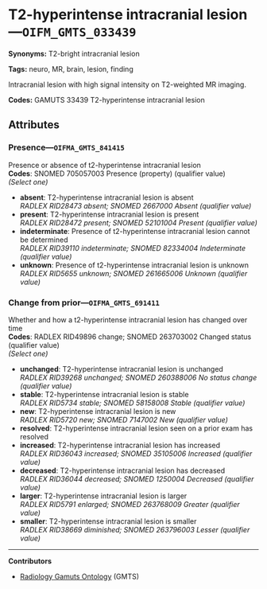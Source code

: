 # T2-hyperintense intracranial lesion—`OIFM_GMTS_033439`

**Synonyms:** T2-bright intracranial lesion

**Tags:** neuro, MR, brain, lesion, finding

Intracranial lesion with high signal intensity on T2-weighted MR imaging.

**Codes:** GAMUTS 33439 T2-hyperintense intracranial lesion

## Attributes

### Presence—`OIFMA_GMTS_841415`

Presence or absence of t2-hyperintense intracranial lesion  
**Codes**: SNOMED 705057003 Presence (property) (qualifier value)  
*(Select one)*

- **absent**: T2-hyperintense intracranial lesion is absent  
_RADLEX RID28473 absent; SNOMED 2667000 Absent (qualifier value)_
- **present**: T2-hyperintense intracranial lesion is present  
_RADLEX RID28472 present; SNOMED 52101004 Present (qualifier value)_
- **indeterminate**: Presence of t2-hyperintense intracranial lesion cannot be determined  
_RADLEX RID39110 indeterminate; SNOMED 82334004 Indeterminate (qualifier value)_
- **unknown**: Presence of t2-hyperintense intracranial lesion is unknown  
_RADLEX RID5655 unknown; SNOMED 261665006 Unknown (qualifier value)_

### Change from prior—`OIFMA_GMTS_691411`

Whether and how a t2-hyperintense intracranial lesion has changed over time  
**Codes**: RADLEX RID49896 change; SNOMED 263703002 Changed status (qualifier value)  
*(Select one)*

- **unchanged**: T2-hyperintense intracranial lesion is unchanged  
_RADLEX RID39268 unchanged; SNOMED 260388006 No status change (qualifier value)_
- **stable**: T2-hyperintense intracranial lesion is stable  
_RADLEX RID5734 stable; SNOMED 58158008 Stable (qualifier value)_
- **new**: T2-hyperintense intracranial lesion is new  
_RADLEX RID5720 new; SNOMED 7147002 New (qualifier value)_
- **resolved**: T2-hyperintense intracranial lesion seen on a prior exam has resolved  
- **increased**: T2-hyperintense intracranial lesion has increased  
_RADLEX RID36043 increased; SNOMED 35105006 Increased (qualifier value)_
- **decreased**: T2-hyperintense intracranial lesion has decreased  
_RADLEX RID36044 decreased; SNOMED 1250004 Decreased (qualifier value)_
- **larger**: T2-hyperintense intracranial lesion is larger  
_RADLEX RID5791 enlarged; SNOMED 263768009 Greater (qualifier value)_
- **smaller**: T2-hyperintense intracranial lesion is smaller  
_RADLEX RID38669 diminished; SNOMED 263796003 Lesser (qualifier value)_

---

**Contributors**

- [Radiology Gamuts Ontology](https://gamuts.net/) (GMTS)
